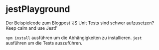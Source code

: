 # jestPlayground
Der Beispielcode zum Blogpost 'JS Unit Tests sind schwer aufzusetzen? Keep calm and use Jest!'

`npm install` ausführen um die Abhängigkeiten zu installieren.
`jest` ausführen um die Tests auszuführen.
